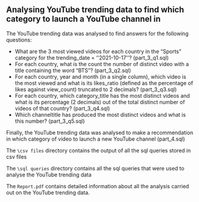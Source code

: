 ## Analysing YouTube trending data to find which category to launch a YouTube channel in


The YouTube trending data was analysed to find answers for the following questions:
- What are the 3 most viewed videos for each country in the “Sports” category for the trending_date = ‘'2021-10-17'’? (part_3_q1.sql)
- For each country, what is the count the number of distinct video with a title containing the word “BTS”? (part_3_q2.sql)
- For each country, year and month (in a single column), which video is the most viewed and what is its likes_ratio (defined as the percentage of likes against view_count) truncated to 2 decimals? (part_3_q3.sql)
- For each country, which category_title has the most distinct videos and what is its percentage (2 decimals) out of the total distinct number of videos of that country? (part_3_q4.sql)
- Which channeltitle has produced the most distinct videos and what is this number? (part_3_q5.sql)

Finally, the YouTube trending data was analysed to make a recommendation in which category of video to launch a new YouTube channel (part_4.sql)

The `\csv files` directory contains the output of all the sql queries stored in csv files

The `\sql queries` directory contains all the sql queries that were used to analyse the YouTube trending data

The `Report.pdf` contains detailed information about all the analysis carried out on the YouTube trending data. 
